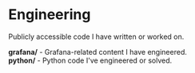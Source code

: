 # Engineering
Publicly accessible code I have written or worked on.

**grafana/** - Grafana-related content I have engineered.<br/>
**python/** - Python code I've engineered or solved.

